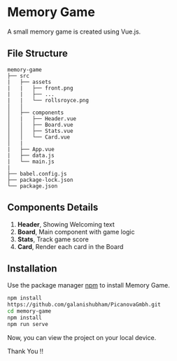 # Memory Game

A small memory game is created using Vue.js.

## File Structure
```
memory-game
├── src
|   ├── assets
|   |   ├── front.png
|   |   ├── ...
|   |   └── rollsroyce.png
│   │
│   ├── components
│   |   ├── Header.vue
│   │   ├── Board.vue   
│   │   ├── Stats.vue   
│   │   └── Card.vue
│   |
|   ├── App.vue
|   ├── data.js
|   └── main.js
|
├── babel.config.js
├── package-lock.json
└── package.json
```

## Components Details

1. **Header**, Showing Welcoming text
2. **Board**, Main component with game logic
3. **Stats**, Track game score
4. **Card**, Render each card in the Board

## Installation

Use the package manager [npm](https://docs.npmjs.com/downloading-and-installing-node-js-and-npm) to install Memory Game.

```bash
npm install
https://github.com/galanishubham/PicanovaGmbh.git
cd memory-game
npm install
npm run serve
```
Now, you can view the project on your local device.

Thank You !!
